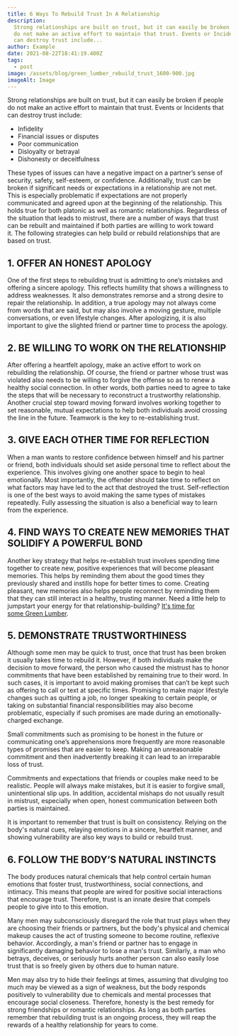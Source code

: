 ```yaml
---
title: 6 Ways To Rebuild Trust In A Relationship
description:
  Strong relationships are built on trust, but it can easily be broken if people
  do not make an active effort to maintain that trust. Events or Incidents that
  can destroy trust include...
author: Example
date: 2021-08-22T18:41:19.400Z
tags:
  - post
image: /assets/blog/green_lumber_rebuild_trust_1600-900.jpg
imageAlt: Image
---
```


Strong relationships are built on trust, but it can easily be broken if people
do not make an active effort to maintain that trust. Events or Incidents that
can destroy trust include:

- Infidelity
- Financial issues or disputes
- Poor communication
- Disloyalty or betrayal
- Dishonesty or deceitfulness

These types of issues can have a negative impact on a partner’s sense of
security, safety, self-esteem, or confidence. Additionally, trust can be broken
if significant needs or expectations in a relationship are not met. This is
especially problematic if expectations are not properly communicated and agreed
upon at the beginning of the relationship. This holds true for both platonic as
well as romantic relationships. Regardless of the situation that leads to
mistrust, there are a number of ways that trust can be rebuilt and maintained if
both parties are willing to work toward it. The following strategies can help
build or rebuild relationships that are based on trust.



## 1. OFFER AN HONEST APOLOGY

One of the first steps to rebuilding trust is admitting to one’s mistakes and
offering a sincere apology. This reflects humility that shows a willingness to
address weaknesses. It also demonstrates remorse and a strong desire to repair
the relationship. In addition, a true apology may not always come from words
that are said, but may also involve a moving gesture, multiple conversations, or
even lifestyle changes. After apologizing, it is also important to give the
slighted friend or partner time to process the apology.



## 2. BE WILLING TO WORK ON THE RELATIONSHIP

After offering a heartfelt apology, make an active effort to work on rebuilding
the relationship. Of course, the friend or partner whose trust was violated also
needs to be willing to forgive the offense so as to renew a healthy social
connection. In other words, both parties need to agree to take the steps that
will be necessary to reconstruct a trustworthy relationship. Another crucial
step toward moving forward involves working together to set reasonable, mutual
expectations to help both individuals avoid crossing the line in the future.
Teamwork is the key to re-establishing trust.



## 3. GIVE EACH OTHER TIME FOR REFLECTION

When a man wants to restore confidence between himself and his partner or
friend, both individuals should set aside personal time to reflect about the
experience. This involves giving one another space to begin to heal emotionally.
Most importantly, the offender should take time to reflect on what factors may
have led to the act that destroyed the trust. Self-reflection is one of the best
ways to avoid making the same types of mistakes repeatedly. Fully assessing the
situation is also a beneficial way to learn from the experience.



## 4. FIND WAYS TO CREATE NEW MEMORIES THAT SOLIDIFY A POWERFUL BOND

Another key strategy that helps re-establish trust involves spending time
together to create new, positive experiences that will become pleasant memories.
This helps by reminding them about the good times they previously shared and
instills hope for better times to come. Creating pleasant, new memories also
helps people reconnect by reminding them that they can still interact in a
healthy, trusting manner. Need a little help to jumpstart your energy for that
relationship-building? [It's time for some Green Lumber](http://greenlumber.com/pages/buy-now "Buy Now").



## 5. DEMONSTRATE TRUSTWORTHINESS

Although some men may be quick to trust, once that trust has been broken it
usually takes time to rebuild it. However, if both individuals make the decision
to move forward, the person who caused the mistrust has to honor commitments
that have been established by remaining true to their word. In such cases, it is
important to avoid making promises that can’t be kept such as offering to call
or text at specific times. Promising to make major lifestyle changes such as
quitting a job, no longer speaking to certain people, or taking on substantial
financial responsibilities may also become problematic, especially if such
promises are made during an emotionally-charged exchange.

Small commitments such as promising to be honest in the future or communicating
one’s apprehensions more frequently are more reasonable types of promises that
are easier to keep. Making an unreasonable commitment and then inadvertently
breaking it can lead to an irreparable loss of trust.

Commitments and expectations that friends or couples make need to be realistic.
People will always make mistakes, but it is easier to forgive small,
unintentional slip ups. In addition, accidental mishaps do not usually result in
mistrust, especially when open, honest communication between both parties is
maintained.

It is important to remember that trust is built on consistency. Relying on the
body's natural cues, relaying emotions in a sincere, heartfelt manner, and
showing vulnerability are also key ways to build or rebuild trust.



## 6. FOLLOW THE BODY’S NATURAL INSTINCTS

The body produces natural chemicals that help control certain human emotions
that foster trust, trustworthiness, social connections, and intimacy. This means
that people are wired for positive social interactions that encourage
trust. Therefore, trust is an innate desire that compels people to give into to
this emotion.

Many men may subconsciously disregard the role that trust plays when they are
choosing their friends or partners, but the body's physical and chemical makeup
causes the act of trusting someone to become routine, reflexive behavior.
Accordingly, a man's friend or partner has to engage in significantly damaging
behavior to lose a man's trust. Similarly, a man who betrays, deceives, or
seriously hurts another person can also easily lose trust that is so freely
given by others due to human nature.

Men may also try to hide their feelings at times, assuming that divulging too
much may be viewed as a sign of weakness, but the body responds positively to
vulnerability due to chemicals and mental processes that encourage social
closeness. Therefore, honesty is the best remedy for strong friendships or
romantic relationships. As long as both parties remember that rebuilding trust
is an ongoing process, they will reap the rewards of a healthy relationship for
years to come.
